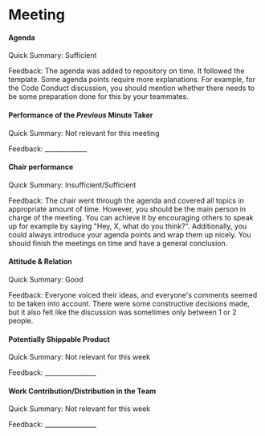 # Meeting

#### Agenda 

Quick Summary: Sufficient

Feedback: The agenda was added to repository on time.
It followed the template. Some agenda points require more explanations. 
For example, for the Code Conduct discussion, you should mention whether there needs to be some preparation done for this by your teammates.

#### Performance of the *Previous* Minute Taker

Quick Summary: Not relevant for this meeting

Feedback: _____________

#### Chair performance

Quick Summary: Insufficient/Sufficient

Feedback: The chair went through the agenda and covered all topics in appropriate amount of time. 
However, you should be the main person in charge of the meeting.
You can achieve it by encouraging others to speak up for example by saying "Hey, X, what do you think?".
Additionally, you could always introduce your agenda points and wrap them up nicely.
You should finish the meetings on time and have a general conclusion. 

#### Attitude & Relation

Quick Summary: Good

Feedback: Everyone voiced their ideas, and everyone's comments seemed to be taken into account. 
There were some constructive decisions made, but it also felt like the discussion was sometimes only between 1 or 2 people.

#### Potentially Shippable Product

Quick Summary: Not relevant for this week

Feedback: ________________

#### Work Contribution/Distribution in the Team

Quick Summary: Not relevant for this week

Feedback: ________________



